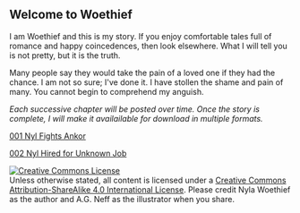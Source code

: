 ## Welcome to Woethief

I am Woethief and this is my story. If you enjoy comfortable tales full of romance and happy coincedences, then look elsewhere. What I will tell you is not pretty, but it is the truth.

Many people say they would take the pain of a loved one if they had the chance. I am not so sure; I've done it. I have stollen the shame and pain of many. You cannot begin to comprehend my anguish.

*Each successive chapter will be posted over time. Once the story is complete, I will make it availailable for download in multiple formats.*

[001 Nyl Fights Ankor](https://nylawoethief.github.io/Woethief/001NylFightsAnkor)

[002 Nyl Hired for Unknown Job](https://nylawoethief.github.io/Woethief/002NylHiredForUnknownJob)

<a rel="license" href="http://creativecommons.org/licenses/by-sa/4.0/"><img alt="Creative Commons License" style="border-width:0" src="https://i.creativecommons.org/l/by-sa/4.0/88x31.png" /></a><br />Unless otherwise stated, all content is licensed under a <a rel="license" href="http://creativecommons.org/licenses/by-sa/4.0/">Creative Commons Attribution-ShareAlike 4.0 International License</a>. Please credit Nyla Woethief as the author and A.G. Neff as the illustrator when you share.
